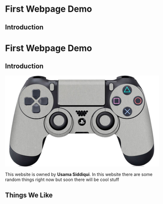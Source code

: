 <!DOCTYPE html>

<html>
<head>
	<title>UAS</title>
</head>

<body>
	<h1>First Webpage Demo</h1>
	<h2>Introduction</h2>


<html>
<head>
	<title>UAS</title>
</head>

<body>
	<h1>First Webpage Demo</h1>
	<h2>Introduction</h2>
	<img src="images/controller.jpg">
	<p>This website is owned by <strong>Usama Siddiqui</strong>. In this website 
	there are some random things right now but soon there will
	be cool stuff</p>
	<h2>Things We Like</h2>
		
</body>

</html>